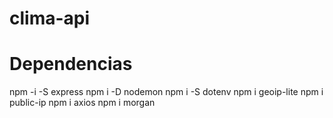 # clima-api

# Dependencias
npm -i -S express
npm i -D nodemon
npm i -S dotenv
npm i geoip-lite
npm i public-ip
npm i axios
npm i morgan
